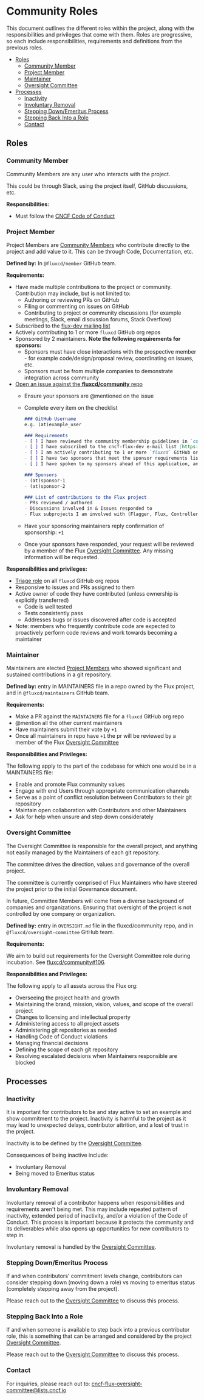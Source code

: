 <!-- see https://github.com/yzhang-gh/vscode-markdown/blob/master/README.md#table-of-contents -->
<!-- omit in toc -->
# Community Roles

This document outlines the different roles within the project, along with the responsibilities and privileges that come with them.
Roles are progressive, so each include responsibilities, requirements and definitions from the previous roles.

- [Roles](#roles)
  - [Community Member](#community-member)
  - [Project Member](#project-member)
  - [Maintainer](#maintainer)
  - [Oversight Committee](#oversight-committee)
- [Processes](#processes)
  - [Inactivity](#inactivity)
  - [Involuntary Removal](#involuntary-removal)
  - [Stepping Down/Emeritus Process](#stepping-downemeritus-process)
  - [Stepping Back Into a Role](#stepping-back-into-a-role)
  - [Contact](#contact)

## Roles

### Community Member

Community Members are any user who interacts with the project.

This could be through Slack, using the project itself, GitHub discussions, etc.

**Responsibilities:**

- Must follow the [CNCF Code of Conduct](https://github.com/cncf/foundation/blob/master/code-of-conduct.md)

### Project Member

Project Members are [Community Members][Community Member] who contribute directly to the project and add value to it.
This can be through Code, Documentation, etc.

**Defined by:** In `@fluxcd/member` GitHub team.

**Requirements:**

- Have made multiple contributions to the project or community.
  Contribution may include, but is not limited to:
  - Authoring or reviewing PRs on GitHub
  - Filing or commenting on issues on GitHub
  - Contributing to project or community discussions (for example meetings, Slack, email discussion forums, Stack Overflow)
- Subscribed to the [flux-dev mailing list](https://lists.cncf.io/g/cncf-flux-dev/join)
- Actively contributing to 1 or more `fluxcd` GitHub org repos
- Sponsored by 2 maintainers.
  **Note the following requirements for sponsors:**
  - Sponsors must have close interactions with the prospective member - for example code/design/proposal review, coordinating on issues, etc.
  - Sponsors must be from multiple companies to demonstrate integration across community
- [Open an issue against the **fluxcd/community** repo](https://github.com/fluxcd/community/issues/new)
  - Ensure your sponsors are @mentioned on the issue
  - Complete every item on the checklist

    ```markdown
    ### GitHub Username
    e.g. (at)example_user

    ### Requirements
    - [ ] I have reviewed the community membership guidelines in `community-roles.md`
    - [ ] I have subscribed to the cncf-flux-dev e-mail list [https://lists.cncf.io/g/cncf-flux-dev/join](https://lists.cncf.io/g/cncf-flux-dev/join)
    - [ ] I am actively contributing to 1 or more `fluxcd` GitHub org repos (eg. Flux, Flagger)
    - [ ] I have two sponsors that meet the sponsor requirements listed in the community membership guidelines
    - [ ] I have spoken to my sponsors ahead of this application, and they have agreed to sponsor my application

    ### Sponsors
    - (at)sponsor-1
    - (at)sponsor-2

    ### List of contributions to the Flux project
    - PRs reviewed / authored
    - Discussions involved in & Issues responded to
    - Flux subprojects I am involved with (Flagger, Flux, Controllers)
    ```

  - Have your sponsoring maintainers reply confirmation of sponsorship: `+1`
  - Once your sponsors have responded, your request will be reviewed by a member of the Flux [Oversight Committee].
    Any missing information will be requested.

**Responsibilities and privileges:**

- [Triage role](https://docs.github.com/en/organizations/managing-access-to-your-organizations-repositories/repository-permission-levels-for-an-organization#repository-access-for-each-permission-level) on all `fluxcd` GitHub org repos
- Responsive to issues and PRs assigned to them
- Active owner of code they have contributed (unless ownership is explicitly transferred)
  - Code is well tested
  - Tests consistently pass
  - Addresses bugs or issues discovered after code is accepted
- Note: members who frequently contribute code are expected to proactively perform code reviews and work towards becoming a maintainer

### Maintainer

Maintainers are elected [Project Members][Project Member] who showed significant and sustained contributions in a git repository.

**Defined by:** entry in MAINTAINERS file in a repo owned by the Flux project, and in `@fluxcd/maintainers` GitHub team.

**Requirements:**

- Make a PR against the `MAINTAINERS` file for a `fluxcd` GitHub org repo
- @mention all the other current maintainers
- Have maintainers submit their vote by `+1`
- Once all maintainers in repo have `+1` the pr will be reviewed by a member of the Flux [Oversight Committee]

**Responsibilities and Privileges:**

The following apply to the part of the codebase for which one would be in a MAINTAINERS file:

- Enable and promote Flux community values
- Engage with end Users through appropriate communication channels
- Serve as a point of conflict resolution between Contributors to their git repository
- Maintain open collaboration with Contributors and other Maintainers
- Ask for help when unsure and step down considerately

### Oversight Committee

The Oversight Committee is responsible for the overall project, and anything not easily managed by the Maintainers of each git repository.

The committee drives the direction, values and governance of the overall project.

The committee is currently comprised of Flux Maintainers who have steered the project prior to the initial Governance document.

In future, Committee Members will come from a diverse background of companies and organizations.
Ensuring that oversight of the project is not controlled by one company or organization.

**Defined by:** entry in `OVERSIGHT.md` file in the fluxcd/community repo, and in  `@fluxcd/oversight-committee` GitHub team.

**Requirements:**

We aim to build out requirements for the Oversight Committee role during incubation.
See [fluxcd/community#106](https://github.com/fluxcd/community/issues/106).

**Responsibilities and Privileges:**

The following apply to all assets across the Flux org:

- Overseeing the project health and growth
- Maintaining the brand, mission, vision, values, and scope of the overall project
- Changes to licensing and intellectual property
- Administering access to all project assets
- Administering git repositories as needed
- Handling Code of Conduct violations
- Managing financial decisions
- Defining the scope of each git repository
- Resolving escalated decisions when Maintainers responsible are blocked

## Processes

### Inactivity
<!--TODO: project leads to fill in exact details for how you measure inactivity for your project-->

It is important for contributors to be and stay active to set an example and show commitment to the project.
Inactivity is harmful to the project as it may lead to unexpected delays, contributor attrition, and a lost of trust in the project.

Inactivity is to be defined by the [Oversight Committee].

Consequences of being inactive include:

- Involuntary Removal
- Being moved to Emeritus status

### Involuntary Removal

Involuntary removal of a contributor happens when responsibilities and requirements aren't being met.
This may include repeated pattern of inactivity, extended period of inactivity, and/or a violation of the Code of Conduct.
This process is important because it protects the community and its deliverables while also opens up opportunities for new contributors to step in.

Involuntary removal is handled by the [Oversight Committee].

### Stepping Down/Emeritus Process

If and when contributors' commitment levels change, contributors can consider stepping down (moving down a role) vs moving to emeritus status (completely stepping away from the project).

Please reach out to the [Oversight Committee] to discuss this process.

### Stepping Back Into a Role

If and when someone is available to step back into a previous contributor role, this is something that can be arranged and considered by the project [Oversight Committee].

Please reach out to the [Oversight Committee] to discuss this process.

### Contact

For inquiries, please reach out to: <cncf-flux-oversight-committee@lists.cncf.io>

<!-- md links -->
[Community Member]: #community-member
[Project Member]: #project-member
[Maintainer]: #maintainer
[Oversight Committee]: #oversight-committee
